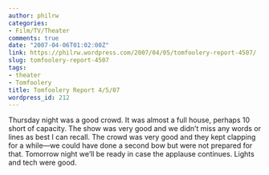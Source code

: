 ```yaml
---
author: philrw
categories:
- Film/TV/Theater
comments: true
date: "2007-04-06T01:02:00Z"
link: https://philrw.wordpress.com/2007/04/05/tomfoolery-report-4507/
slug: tomfoolery-report-4507
tags:
- theater
- Tomfoolery
title: Tomfoolery Report 4/5/07
wordpress_id: 212
---
```


Thursday night was a good crowd. It was almost a full house, perhaps
10 short of capacity. The show was very good and we didn’t miss any
words or lines as best I can recall. The crowd was very good and they
kept clapping for a while—we could have done a second bow but were not
prepared for that. Tomorrow night we’ll be ready in case the applause
continues. Lights and tech were good.




